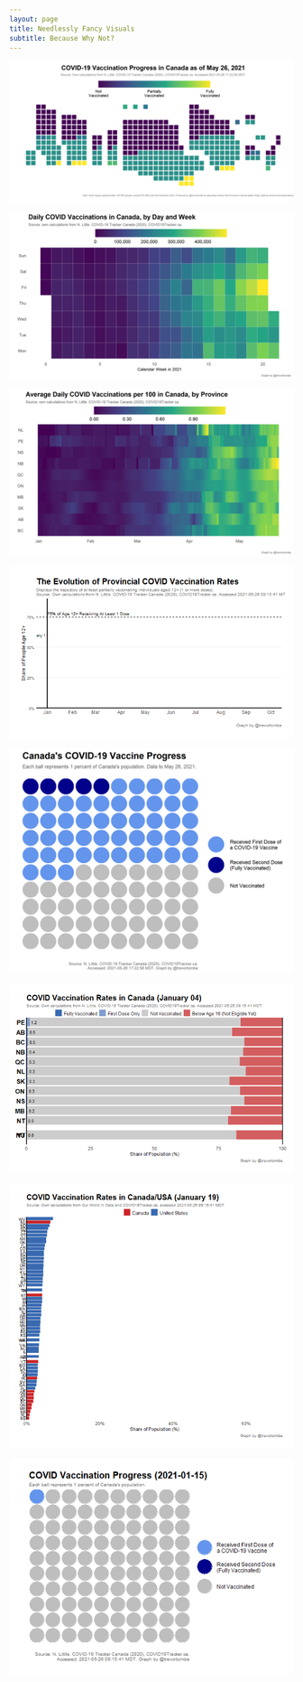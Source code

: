 ```yaml
---
layout: page
title: Needlessly Fancy Visuals
subtitle: Because Why Not?
---
```


![](Plots/MapSquares2.png)

![](Plots/plot_calendar.png)

![](Plots/plot_calendar_vaccine.png)

![](Plots/AnimatedProvs.gif)

![](Plots/plot_balls.png)

![](Plots/AnimatedBar.gif)

![](Plots/AnimatedUSACANBar.gif)

![](Plots/AnimatedBalls.gif)

